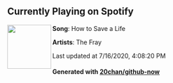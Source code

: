 ## Currently Playing on Spotify

[<img align="left" width="100" src="https://i.scdn.co/image/ab67616d00001e0259b8b957f164ce660919f1f4">](https://open.spotify.com/album/1IM3GwptCGYjRkzCBolyFK)

**Song**: How to Save a Life

**Artists**: The Fray

Last updated at 7/16/2020, 4:08:20 PM

#### Generated with [20chan/github-now](https://github.com/20chan/github-now)